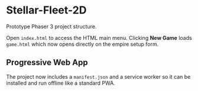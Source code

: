 # Stellar-Fleet-2D

Prototype Phaser 3 project structure.

Open `index.html` to access the HTML main menu. Clicking **New Game** loads `game.html` which now opens directly on the empire setup form.

## Progressive Web App

The project now includes a `manifest.json` and a service worker so it can be installed and run offline like a standard PWA.
